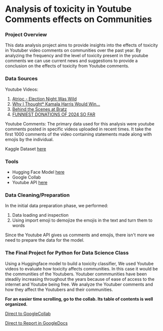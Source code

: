 # Analysis of toxicity in Youtube Comments effects on Communities

### Project Overview

This data analysis project aims to provide insights into the effects of toxicity in Youtuber video comments on communities over the past year. By analyzing the frequency and the level of toxicity present in the youtube comments we can use current news and suggestions to provide a conclusion on the effects of toxicity from Youtube comments.

### Data Sources
Youtube Videos:
1. [Atrioc - Election Night Was Wild](https://www.youtube.com/watch?v=yOWjxbaPzdA)
2. [Why I Thought* Kamala Harris Would Win...](https://www.youtube.com/watch?v=MI8-uu_1AHw)
3. [Behind the Scenes at Bratz](https://www.youtube.com/watch?v=sAQxc2W6ifY)
4. [FUNNIEST DONATIONS OF 2024 SO FAR](https://www.youtube.com/watch?v=nApaWeO20VU)

Youtube Comments: The primary data used for this analysis were youtube comments posted in specific videos uploaded in recent times. It take the first 1000 comments of the video containing statements made along with emojis by the individual.

Kaggle Dataset [here](https://www.kaggle.com/c/jigsaw-toxic-comment-classification-challenge)

### Tools
- Hugging Face Model [here](https://huggingface.co/s-nlp/roberta_toxicity_classifier)
- Google Collab
- Youtube API [here](https://developers.google.com/youtube/v3)

### Data Cleaning/Preparation
In the initial data preparation phase, we performed:
1. Data loading and inspection
2. Using import emoji to demojize the emojis in the text and turn them to words

Since the Youtube API gives us comments and emojis, there isn't more we need to prepare the data for the model.

### The Final Project for Python for Data Science Class
Using a Huggingface model to build a toxicity classifier, We used Youtube videos to evaluate how toxicity affects communities. In this case it would be the communities of the Youtubers. Youtuber commmunities have been steadily increasing throughout the years because of ease of access to the internet and Youtube being free. We analyze the Youtuber comments and how they affect the Youtubers and their communities.

**For an easier time scrolling, go to the collab. Its table of contents is well organized.**

[Direct to GoogleCollab](https://colab.research.google.com/drive/1i0VyNJ7W0KmU8PWuXhE238pYmQl4fh04?usp=sharing)

[Direct to Report in GoogleDocs](https://docs.google.com/document/d/1iYGwOhD8CpG5vGuvcD6cRaDzgDLypck5QD7j0Q8MOh0/edit?usp=sharing)
